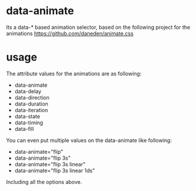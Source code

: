 data-animate
============

Its a data-* based animation selector, based on the following project for the animations https://github.com/daneden/animate.css

usage
============

The attribute values for the animations are as following:

- data-animate
- data-delay
- data-direction
- data-duration
- data-iteration
- data-state
- data-timing
- data-fill


You can even put multiple values on the data-animate like following:

- data-animate="flip"
- data-animate="flip 3s"
- data-animate="flip 3s linear"
- data-animate="flip 3s linear 1ds"

Including all the options above.